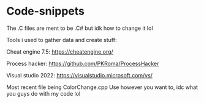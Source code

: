 # Code-snippets

The .C files are ment to be .C# but idk how to change it lol

Tools i used to gather data and create stuff:

Cheat engine 7.5: https://cheatengine.org/

Process hacker: https://github.com/PKRoma/ProcessHacker

Visual studio 2022: https://visualstudio.microsoft.com/vs/


Most recent file being ColorChange.cpp
Use however you want to, idc what you guys do with my code lol
